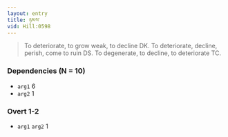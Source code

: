 ```yaml
---
layout: entry
title: ཉམས་
vid: Hill:0598
---
```

> To deteriorate, to grow weak, to decline DK\. To deteriorate, decline, perish, come to ruin DS\. To degenerate, to decline, to deteriorate TC\.


### Dependencies (N = 10)
* `arg1` 6
* `arg2` 1


### Overt 1-2
* `arg1` `arg2` 1
